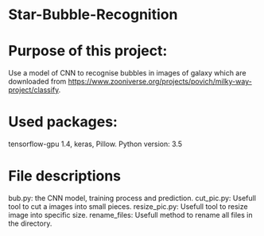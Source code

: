 # Star-Bubble-Recognition
# Purpose of this project: 
Use a model of CNN to recognise bubbles in images of galaxy which are downloaded from https://www.zooniverse.org/projects/povich/milky-way-project/classify.
# Used packages: 
tensorflow-gpu 1.4, keras, Pillow. 
Python version: 3.5
# File descriptions
bub.py: the CNN model, training process and prediction.
cut_pic.py: Usefull tool to cut a images into small pieces.
resize_pic.py: Usefull tool to resize image into specific size.
rename_files: Usefull method to rename all files in the directory.
